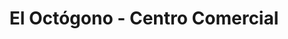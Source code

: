 ---
title: "El Octógono - Centro Comercial"
url: /loja-ecuador/el-octogono-centro-comercial/
shop: centro comercial
---